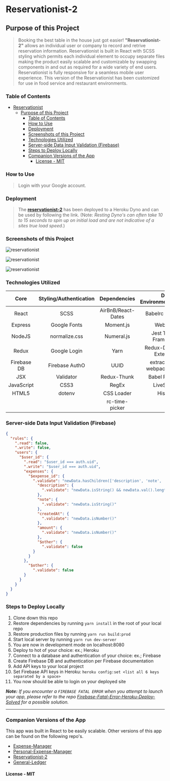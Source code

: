 # Reservationist-2

## Purpose of this Project

>Booking the best table in the house just got easier! **"Reservationist-2"** allows an individual user or company to record and retrive reservation information. Reservationist is built in React with SCSS styling which permits each individual element to occupy separate files making the product easily scalable and customizable by swapping components in and out as required for a wide variety of end users. Reservationist is fully responsive for a seamless mobile user experience. This version of the Reservationist has been customized for use in food service and restaurant environments.

### Table of Contents

- [Reservationist](#reservationist)
  - [Purpose of this Project](#purpose-of-this-project)
    - [Table of Contents](#table-of-contents)
    - [How to Use](#how-to-use)
    - [Deployment](#deployment)
    - [Screenshots of this Project](#screenshots-of-this-project)
    - [Technologies Utilized](#technologies-utilized)
    - [Server-side Data Input Validation (Firebase)](#server-side-data-input-validation-firebase)
    - [Steps to Deploy Locally](#steps-to-deploy-locally)
    - [Companion Versions of the App](#companion-versions-of-the-app)
      - [License -  MIT](#license---mit)

### How to Use

>Login with your Google account.

### Deployment

 >The **[reservationist-2](https://reservationist-2.herokuapp.com/ "reservationist-2")** has been deployed to a Heroku Dyno and can be used by following the link. (Note: *Resting Dyno's can often take 10 to 15 seconds to spin up on initial load and are not indicative of a sites true load speed.*)

### Screenshots of this Project

![reservationist](https://raw.github.com/captnwalker/reservationist/master/screenshots/screenshot1.png "reservationist")

![reservationist](https://raw.github.com/captnwalker/reservationist/master/screenshots/screensh0000t2.gif "reservationist")

![reservationist](https://raw.github.com/captnwalker/reservationist/master/screenshots/screenshot5.png "reservationist")

### Technologies Utilized

| Core | Styling/Authentication | Dependencies | Dev Environment/Testing
| :---: | :---: | :---: | :---: |
| React | SCSS | AirBnB/React-Dates | Babelrc Compiler
| Express | Google Fonts | Moment.js | WebPack
| NodeJS | normalize.css | Numeral.js | Jest Testing Framework
| Redux | Google Login | Yarn | Redux-Devtools-Extension
| Firebase DB | Firebase AuthO | UUID | extract-text-webpack-plugin
| JSX | Validator | Redux-Thunk | Babel Poly-Fill
| JavaScript | CSS3 | RegEx | LiveServer |
| HTML5 | dotenv | CSS Loader | History |
|  |  | rc-time-picker |  |

### Server-side Data Input Validation (Firebase)

```json
{
  "rules": {
    ".read": false,
    ".write": false,
    "users": {
      "$user_id": {
        ".read": "$user_id === auth.uid",
        ".write": "$user_id === auth.uid",
        "expenses": {
          "$expense_id": {
            ".validate": "newData.hasChildren(['description', 'note', 'createdAt', 'amount'])",
              "description": {
                ".validate": "newData.isString() && newData.val().length > 0"
              },
              "note": {
                ".validate": "newData.isString()"
              },
              "createdAt": {
                ".validate": "newData.isNumber()"
              },
              "amount": {
                ".validate": "newData.isNumber()"
              },
              "$other": {
            	".validate": false
          	}
          }
        },
          "$other": {
            ".validate": false
        }
      }
    }
  }
}
```

### Steps to Deploy Locally

1. Clone down this repo
2. Restore dependencies by running `yarn install` in the root of your local repo
3. Restore production files by running `yarn run build:prod`
4. Start local server by running `yarn run dev-server`
5. You are now in development mode on localhost:8080
6. Deploy to hot of your choice: ex.; Heroku
7. Connect to a database and authentication of your choice: ex.; Firebase
8. Create Firebase DB and authentication per Firebase documentation
9. Add API keys to your local project
10. Set Firebase API keys in Heroku: `heroku config:set <list all 6 keys separated by a space>`
11. You now should be able to login on your deployed site

***Note:*** *If you encounter a `FIREBASE FATAL ERROR` when you attempt to launch your app, please refer to the repo [Firebase-Fatal-Error-Heroku-Deploy-Solved](https://github.com/captnwalker/Firebase-Fatal-Error-Heroku-Deploy-Solved "Firebase-Fatal-Error-Heroku-Deploy-Solved") for a possible solution.*

---

### Companion Versions of the App

This app was built in React to be easily scalable. Other versions of this app can be found on the following repo's.

* [Expense-Manager](https://github.com/captnwalker/expense-manager "Expense-Manager")
* [Personal-Expense-Manager](https://github.com/captnwalker/personal-expense-manager "Personal-Expense-Manager")
* [Reservationist-2](https://github.com/captnwalker/reservationist-2 "Reservationist-2")
* [General-Ledger](https://github.com/captnwalker/general-ledger "General-Ledger")

#### License -  MIT